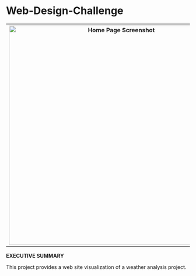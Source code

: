 # Web-Design-Challenge

 <table style="width:100%">
  <tr valign="top">
    <th><img height="600" alt="Home Page Screenshot" src="https://github.com/kennethcandersen/sqlalchemy-challenge/blob/main/output_charts/average_rainfall.png"></th>
  </tr>
</table> 

**EXECUTIVE SUMMARY**

This project provides a web site visualization of a weather analysis project. 

